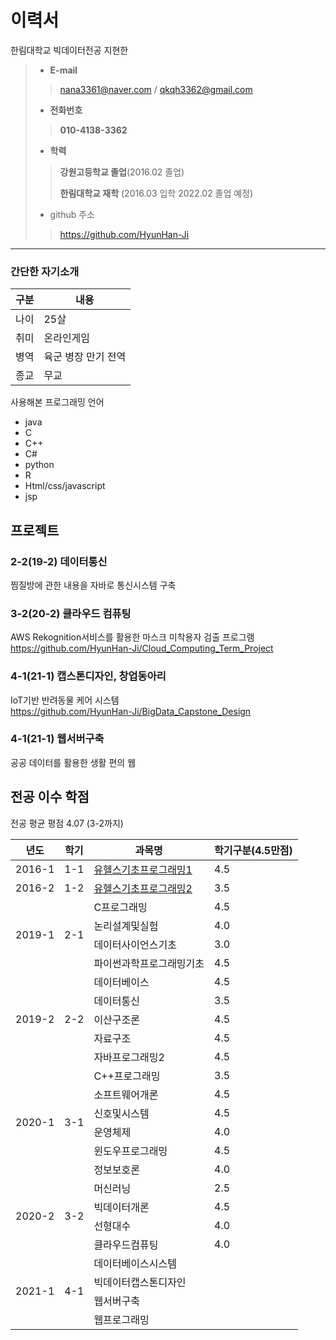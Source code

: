 # 이력서
한림대학교 빅데이터전공 지현한
> - __E-mail__
>> nana3361@naver.com / qkqh3362@gmail.com
> - __전화번호__
>> __010-4138-3362__
> 
> - __학력__
>> __강원고등학교 졸업__(2016.02 졸업)
>>
>> __한림대학교 재학__ (2016.03 입학 2022.02 졸업 예정)
> - github 주소
>> https://github.com/HyunHan-Ji
>
---
### 간단한 자기소개
|구분|내용|
|-----|-----|
|나이| 25살|
|취미| 온라인게임|
|병역| 육군 병장 만기 전역|
|종교| 무교|

사용해본 프로그래밍 언어
- java
- C
- C++
- C#
- python
- R
- Html/css/javascript
- jsp


## 프로젝트
### 2-2(19-2) 데이터통신
찜질방에 관한 내용을 자바로 통신시스템 구축

### 3-2(20-2) 클라우드 컴퓨팅
AWS Rekognition서비스를 활용한 마스크 미착용자 검출 프로그램<br>
https://github.com/HyunHan-Ji/Cloud_Computing_Term_Project

### 4-1(21-1) 캡스톤디자인, 창업동아리
IoT기반 반려동물 케어 시스템<br>
https://github.com/HyunHan-Ji/BigData_Capstone_Design

### 4-1(21-1) 웹서버구축
공공 데이터를 활용한 생활 편의 웹

## 전공 이수 학점
전공 평균 평점 4.07 (3-2까지) <br>
<table>
  <thead>
    <th>년도</th>
    <th>학기</th>
    <th>과목명</th>
    <th>학기구분(4.5만점)</th>
  </thead>
  <tbody>
    <tr>
      <td>2016-1</td>
      <td>1-1</td>
      <td><a href="https://github.com/HyunHan-Ji/1-1_U-Health-Basic-of-Programming-I">유헬스기초프로그래밍1</a></td>
      <td>4.5</td>
    </tr>
  <tr>
    <td>2016-2</td>
    <td>1-2</td>
    <td><a href = "https://github.com/HyunHan-Ji/1-2_U-Health-Basic-of-Programming-II">유헬스기초프로그래밍2</a></td>
    <td>3.5</td>
  </tr>
  <tr>
    <td class="tg-0pky" rowspan="4">2019-1</td>
    <td class="tg-0pky" rowspan="4">2-1</td>
    <td class="tg-0pky">C프로그래밍</td>
    <td class="tg-0lax">4.5</td>
  </tr>
  <tr>
    <td class="tg-0pky">논리설계및실험</td>
    <td class="tg-0lax">4.0</td>
  </tr>
  <tr>
    <td class="tg-0pky">데이터사이언스기초</td>
    <td class="tg-0lax">3.0</td>
  </tr>
  <tr>
    <td class="tg-0pky">파이썬과학프로그래밍기초</td>
    <td class="tg-0lax">4.5</td>
  </tr>
  <tr>
    <td class="tg-0pky" rowspan="5">2019-2</td>
    <td class="tg-0pky" rowspan="5">2-2</td>
    <td class="tg-0pky">데이터베이스</td>
    <td class="tg-0lax">4.5</td>
  </tr>
  <tr>
    <td class="tg-0pky">데이터통신</td>
    <td class="tg-0lax">3.5</td>
  </tr>
  <tr>
    <td class="tg-0pky">이산구조론</td>
    <td class="tg-0lax">4.5</td>
  </tr>
  <tr>
    <td class="tg-0pky">자료구조</td>
    <td class="tg-0lax">4.5</td>
  </tr>
  <tr>
    <td class="tg-0pky">자바프로그래밍2</td>
    <td class="tg-0lax">4.5</td>
  </tr>
  <tr>
    <td class="tg-0pky" rowspan="6">2020-1</td>
    <td class="tg-0pky" rowspan="6">3-1</td>
    <td class="tg-0pky">C++프로그래밍</td>
    <td class="tg-0lax">3.5</td>
  </tr>
  <tr>
    <td class="tg-0pky">소프트웨어개론</td>
    <td class="tg-0lax">4.5</td>
  </tr>
  <tr>
    <td class="tg-0pky">신호및시스템</td>
    <td class="tg-0lax">4.5</td>
  </tr>
  <tr>
    <td class="tg-0pky">운영체제</td>
    <td class="tg-0lax">4.0</td>
  </tr>
  <tr>
    <td class="tg-0lax">윈도우프로그래밍</td>
    <td class="tg-0lax">4.5</td>
  </tr>
  <tr>
    <td class="tg-0lax">정보보호론</td>
    <td class="tg-0lax">4.0</td>
  </tr>
  <tr>
    <td class="tg-0lax" rowspan="4">2020-2</td>
    <td class="tg-0lax" rowspan="4">3-2</td>
    <td class="tg-0lax">머신러닝</td>
    <td class="tg-0lax">2.5</td>
  </tr>
  <tr>
    <td class="tg-0lax">빅데이터개론</td>
    <td class="tg-0lax">4.5</td>
  </tr>
  <tr>
    <td class="tg-0lax">선형대수</td>
    <td class="tg-0lax">4.0</td>
  </tr>
  <tr>
    <td class="tg-0lax">클라우드컴퓨팅</td>
    <td class="tg-0lax">4.0</td>
  </tr>
  <tr>
    <td class="tg-0lax" rowspan="4">2021-1</td>
    <td class="tg-0lax" rowspan="4">4-1</td>
    <td class="tg-0lax">데이터베이스시스템</td>
    <td class="tg-0lax"></td>
  </tr>
  <tr>
    <td class="tg-0lax">빅데이터캡스톤디자인</td>
    <td class="tg-0lax"></td>
  </tr>
  <tr>
    <td class="tg-0lax">웹서버구축</td>
    <td class="tg-0lax"></td>
  </tr>
  <tr>
    <td class="tg-0lax">웹프로그래밍</td>
    <td class="tg-0lax"></td>
  </tr>
</tbody>
</table>
